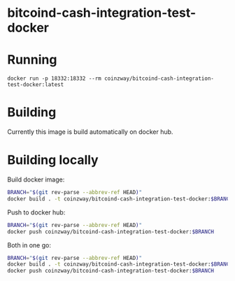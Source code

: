 # bitcoind-cash-integration-test-docker

# Running
```
docker run -p 18332:18332 --rm coinzway/bitcoind-cash-integration-test-docker:latest
```

# Building

Currently this image is build automatically on docker hub.

# Building locally

Build docker image:
 
```bash
BRANCH="$(git rev-parse --abbrev-ref HEAD)"
docker build . -t coinzway/bitcoind-cash-integration-test-docker:$BRANCH
```

Push to docker hub:

```bash
BRANCH="$(git rev-parse --abbrev-ref HEAD)"
docker push coinzway/bitcoind-cash-integration-test-docker:$BRANCH
```

Both in one go:
```bash
BRANCH="$(git rev-parse --abbrev-ref HEAD)"
docker build . -t coinzway/bitcoind-cash-integration-test-docker:$BRANCH && \
docker push coinzway/bitcoind-cash-integration-test-docker:$BRANCH
```